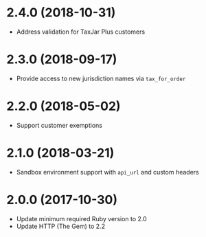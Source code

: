 # 2.4.0 (2018-10-31)
* Address validation for TaxJar Plus customers

# 2.3.0 (2018-09-17)
* Provide access to new jurisdiction names via `tax_for_order`

# 2.2.0 (2018-05-02)
* Support customer exemptions

# 2.1.0 (2018-03-21)
* Sandbox environment support with `api_url` and custom headers

# 2.0.0 (2017-10-30)
* Update minimum required Ruby version to 2.0
* Update HTTP (The Gem) to 2.2